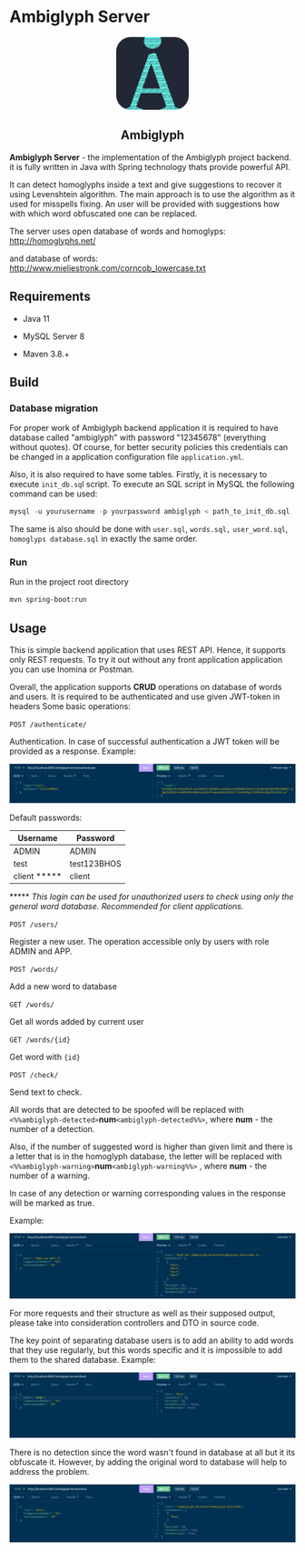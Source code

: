 # Ambiglyph Server
<div align="center">
<img src="doc/icon.png" alt="icon" width="128"/>
<h2>Ambiglyph</h2>
</div>


**Ambiglyph Server** - the implementation of the Ambiglyph project backend. it is fully written in Java with Spring technology thats provide powerful API.

It can detect homoglyphs inside a text and give suggestions to recover it using Levenshtein algorithm.  The main approach is to use the algorithm as it used for misspells fixing.  An user will be provided with suggestions how with which word obfuscated one can be replaced.

The server uses open database of words and homoglyps: http://homoglyphs.net/

and database of words: http://www.mieliestronk.com/corncob_lowercase.txt

## Requirements

- Java 11

- MySQL Server 8

- Maven 3.8.+


## Build

### Database migration

For proper work of Ambiglyph backend application it is required to have database called "ambiglyph" with password "12345678" (everything without quotes). Of course, for better security policies this credentials can be changed in a application configuration file  `application.yml`.

Also, it is also required to have some tables.  Firstly, it is necessary to execute `init_db.sq`l script. To execute an SQL script in MySQL the following command can be used:

```sql
mysql -u yourusername -p yourpassword ambiglyph < path_to_init_db.sql
```

The same is also should be done with `user.sql`, `words.sql,` `user_word.sql`, `homoglyps database.sql` in exactly the same order.

### Run

Run in the project root directory

```bash
mvn spring-boot:run
```

## Usage

This is simple backend application that uses REST API. Hence, it supports only REST requests. To try it out without any front application application you can use Inomina or Postman.

Overall, the application supports **CRUD** operations on database of words and users. It is required to be authenticated and use given JWT-token in headers  Some basic operations:

`POST /authenticate/` 

Authentication. In case of successful authentication a JWT token will be provided as a response. Example:

![auth](doc/auth.jpg)

Default passwords:

| Username     | Password    |
| ------------ | ----------- |
| ADMIN        | ADMIN       |
| test         | test123BHOS |
| client ***** | client      |

***** *This login can be used for unauthorized users to check using only the general word database. Recommended for client applications.* 



`POST /users/`

Register a new user. The operation accessible only by users with role ADMIN and APP. 

`POST /words/`

Add a new word to database

`GET /words/`

Get all words added by current user

`GET /words/{id}`

Get word with `{id}`

`POST /check/`

Send text to check.

All  words that are detected to be spoofed will be replaced with `<%%ambiglyph-detected>`**num**`<ambiglyph-detected%%>`, where **num** - the number of a detection.

Also, if the number of suggested word is higher than given limit and there is a letter that is in the homoglyph database, the letter will be replaced with `<%%ambiglyph-warning>`**num**`<ambiglyph-warning%%>` , where **num** - the number of a warning.

In case of any detection or warning corresponding values in the response will be marked as true.

Example:

![detection](doc/detection.jpg)

For more requests and their structure as well as their supposed output, please take into consideration controllers and DTO in source code.

The key point of separating database users is to add an ability to add words that they use regularly, but this words specific and it is impossible to add them to the shared database. Example:

 ![spec_no_detection](doc/spec_no_detection.jpg)

There is no detection since the word wasn't found in database at all but it its obfuscate it. However, by adding the original word to database will help to address the problem.

![detection](doc/spec_detection.jpg)
